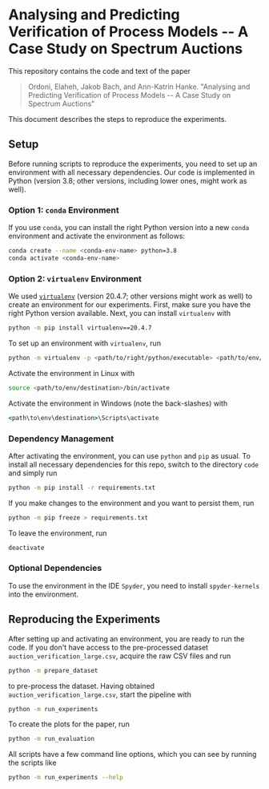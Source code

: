 # Analysing and Predicting Verification of Process Models -- A Case Study on Spectrum Auctions

This repository contains the code and text of the paper

> Ordoni, Elaheh, Jakob Bach, and Ann-Katrin Hanke. "Analysing and Predicting Verification of Process Models -- A Case Study on Spectrum Auctions"

This document describes the steps to reproduce the experiments.

## Setup

Before running scripts to reproduce the experiments, you need to set up an environment with all necessary dependencies.
Our code is implemented in Python (version 3.8; other versions, including lower ones, might work as well).

### Option 1: `conda` Environment

If you use `conda`, you can install the right Python version into a new `conda` environment
and activate the environment as follows:

```bash
conda create --name <conda-env-name> python=3.8
conda activate <conda-env-name>
```

### Option 2: `virtualenv` Environment

We used [`virtualenv`](https://virtualenv.pypa.io/) (version 20.4.7; other versions might work as well) to create an environment for our experiments.
First, make sure you have the right Python version available.
Next, you can install `virtualenv` with

```bash
python -m pip install virtualenv==20.4.7
```

To set up an environment with `virtualenv`, run

```bash
python -m virtualenv -p <path/to/right/python/executable> <path/to/env/destination>
```

Activate the environment in Linux with

```bash
source <path/to/env/destination>/bin/activate
```

Activate the environment in Windows (note the back-slashes) with

```cmd
<path\to\env\destination>\Scripts\activate
```

### Dependency Management

After activating the environment, you can use `python` and `pip` as usual.
To install all necessary dependencies for this repo, switch to the directory `code` and simply run

```bash
python -m pip install -r requirements.txt
```

If you make changes to the environment and you want to persist them, run

```bash
python -m pip freeze > requirements.txt
```

To leave the environment, run

```bash
deactivate
```

### Optional Dependencies

To use the environment in the IDE `Spyder`, you need to install `spyder-kernels` into the environment.

## Reproducing the Experiments

After setting up and activating an environment, you are ready to run the code.
If you don't have access to the pre-processed dataset `auction_verification_large.csv`, acquire the raw CSV files and run

```bash
python -m prepare_dataset
```

to pre-process the dataset.
Having obtained `auction_verification_large.csv`, start the pipeline with

```bash
python -m run_experiments
```

To create the plots for the paper, run

```bash
python -m run_evaluation
```

All scripts have a few command line options, which you can see by running the scripts like

```bash
python -m run_experiments --help
```
